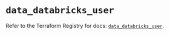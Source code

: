 # `data_databricks_user`

Refer to the Terraform Registry for docs: [`data_databricks_user`](https://registry.terraform.io/providers/databricks/databricks/1.58.0/docs/data-sources/user).
